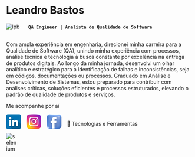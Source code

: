 
#  Leandro Bastos 
<img 
    align="left" 
    alt="lpb" 
    title="lpb"
    width="45px" 
    style="padding-right: 15px;" 
    src="https://github.com/qaleandro/Icons1/blob/main/logo_leandro.png"
  />
  
**`QA Engineer | Analista de Qualidade de Software`**
<br>
<br>

Com ampla experiência em engenharia, direcionei minha carreira para a Qualidade de Software (QA), unindo minha experiência com processos, análise técnica e tecnologia à busca constante por excelência na entrega de produtos digitais.
Ao longo da minha jornada, desenvolvi um olhar analítico e estratégico para a identificação de falhas e inconsistências, seja em códigos, documentações ou processos. Graduado em Análise e Desenvolvimento de Sistemas, estou preparado para contribuir com análises críticas, soluções eficientes e processos estruturados, elevando o padrão de qualidade de produtos e serviços.

Me acompanhe por aí

<img 
    align="left" 
    alt="bi" 
    title="bi"
    width="40px" 
    style="padding-right: 15px;" 
    src="https://github.com/qaleandro/Icon/blob/main/linkedin_icon-icons.com_53609.png"
  />

  <img 
    align="left" 
    alt="bi" 
    title="bi"
    width="40px" 
    style="padding-right: 15px;" 
    src="https://github.com/qaleandro/Icon/blob/main/instagram.png"
  />

   <img 
    align="left" 
    alt="bi" 
    title="bi"
    width="40px" 
    style="padding-right: 15px;" 
    src="https://github.com/qaleandro/Icon/blob/main/facebook_logo_icon_181742%20(1).png"
  />

<br>
🤖 Tecnologias e Ferramentas
<br>
<br>
<img 
    align="left" 
    alt="selenium" 
    title="selenium"
    width="30px" 
    style="padding-right: 10px;" 
    src="https://cdn.jsdelivr.net/gh/devicons/devicon@latest/icons/selenium/selenium-original.svg" 
  />


  

          

